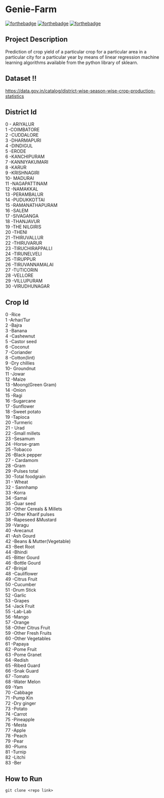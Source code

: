 # Genie-Farm
[![forthebadge](https://forthebadge.com/images/badges/built-with-love.svg)](https://forthebadge.com)
[![forthebadge](https://forthebadge.com/images/badges/made-with-python.svg)](https://forthebadge.com)
[![forthebadge](https://forthebadge.com/images/badges/check-it-out.svg)](https://forthebadge.com)
## Project Description
 
Prediction of crop yield of a particular crop for a particular area in a particular city for a particular year by means of linear regression machine learning algorithms available from the python library of sklearn.

## Dataset !!
https://data.gov.in/catalog/district-wise-season-wise-crop-production-statistics

## District Id

0 - ARIYALUR<br>
1 -COIMBATORE<br>
2 -CUDDALORE<br>
3 -DHARMAPURI<br>
4 -DINDIGUL<br>
5 -ERODE<br>
6 -KANCHIPURAM<br>
7 -KANNIYAKUMARI<br>
8 -KARUR<br>
9 -KRISHNAGIRI<br>
10- MADURAI<br>
11 -NAGAPATTINAM<br>
12 -NAMAKKAL<br>
13 -PERAMBALUR<br>
14 -PUDUKKOTTAI<br>
15 -RAMANATHAPURAM<br>
16 -SALEM<br>
17 -SIVAGANGA<br>
18 -THANJAVUR<br>
19 -THE NILGIRIS<br>
20 -THENI<br>
21 -THIRUVALLUR<br>
22 -THIRUVARUR<br>
23 -TIRUCHIRAPPALLI<br>
24 -TIRUNELVELI<br>
25 -TIRUPPUR<br>
26 -TIRUVANNAMALAI<br>
27 -TUTICORIN<br>
28 -VELLORE<br>
29 -VILLUPURAM<br>
30 -VIRUDHUNAGAR<br>

## Crop Id

0 -Rice<br>
1 -Arhar/Tur<br>
2 -Bajra<br>
3 -Banana<br>
4 -Cashewnut<br>
5 -Castor seed<br>
6 -Coconut<br>
7 -Coriander<br>
8 -Cotton(lint)<br>
9 -Dry chillies<br>
10- Groundnut<br>
11 -Jowar<br>
12 -Maize<br>
13 -Moong(Green Gram)<br>
14 -Onion<br>
15 -Ragi<br>
16 -Sugarcane<br>
17 -Sunflower<br>
18 -Sweet potato<br>
19 -Tapioca<br>
20 -Turmeric<br>
21 - Urad<br>
22 -Small millets<br>
23 -Sesamum<br>
24 -Horse-gram<br>
25 -Tobacco<br>
26 -Black pepper<br>
27 - Cardamom<br>
28 -Gram<br>
29 -Pulses total<br>
30 -Total foodgrain<br>
31 - Wheat<br>
32 - Sannhamp<br>
33 -Korra<br>
34 -Samai<br>
35 -Guar seed<br>
36 -Other Cereals & Millets<br>
37 -Other Kharif pulses<br>
38 -Rapeseed &Mustard<br>
39 -Varagu<br>
40 -Arecanut<br>
41 -Ash Gourd<br>
42 -Beans & Mutter(Vegetable)<br>
43 -Beet Root<br>
44 -Bhindi<br>
45 -Bitter Gourd<br>
46 -Bottle Gourd<br>
47 -Brinjal<br>
48 -Cauliflower<br>
49 -Citrus Fruit<br>
50 -Cucumber<br>
51 -Drum Stick<br>
52 -Garlic<br>
53 -Grapes<br>
54 -Jack Fruit<br>
55 -Lab-Lab<br>
56 -Mango<br>
57 -Orange<br>
58 -Other Citrus Fruit<br>
59 -Other Fresh Fruits<br>
60 -Other Vegetables<br>
61 -Papaya<br>
62 -Pome Fruit<br>
63 -Pome Granet<br>
64 -Redish<br>
65 -Ribed Guard<br>
66 -Snak Guard<br>
67 -Tomato<br>
68 -Water Melon<br>
69 -Yam<br>
70 -Cabbage<br>
71 -Pump Kin<br>
72 -Dry ginger<br>
73 -Potato<br>
74 -Carrot<br>
75 -Pineapple<br>
76 -Mesta<br>
77 -Apple<br>
78 -Peach<br>
79 -Pear<br>
80 -Plums<br>
81 -Turnip<br>
82 -Litchi<br>
83 -Ber<br>

## How to Run
```git clone <repo link>```
